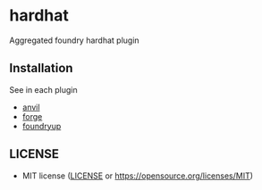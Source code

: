 # hardhat

Aggregated foundry hardhat plugin

## Installation

See in each plugin

- [anvil](../hardhat-anvil/README.md) 
- [forge](../hardhat-forge/README.md)
- [foundryup](../easy-foundryup/README.md)

## LICENSE

- MIT license ([LICENSE](LICENSE) or https://opensource.org/licenses/MIT)
